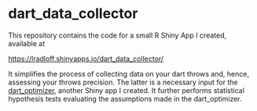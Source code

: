 
# dart_data_collector

This repository contains the code for a small R Shiny App I created, available at 

https://lradloff.shinyapps.io/dart_data_collector/

It simplifies the process of collecting data on your dart throws and, hence, assessing your throws precision. 
The latter is a necessary input for the [dart_optimizer](https://lradloff.shinyapps.io/dart_optimizer/), another Shiny app I created. It further performs statistical
hypothesis tests evaluating the assumptions made in the dart_optimizer.
